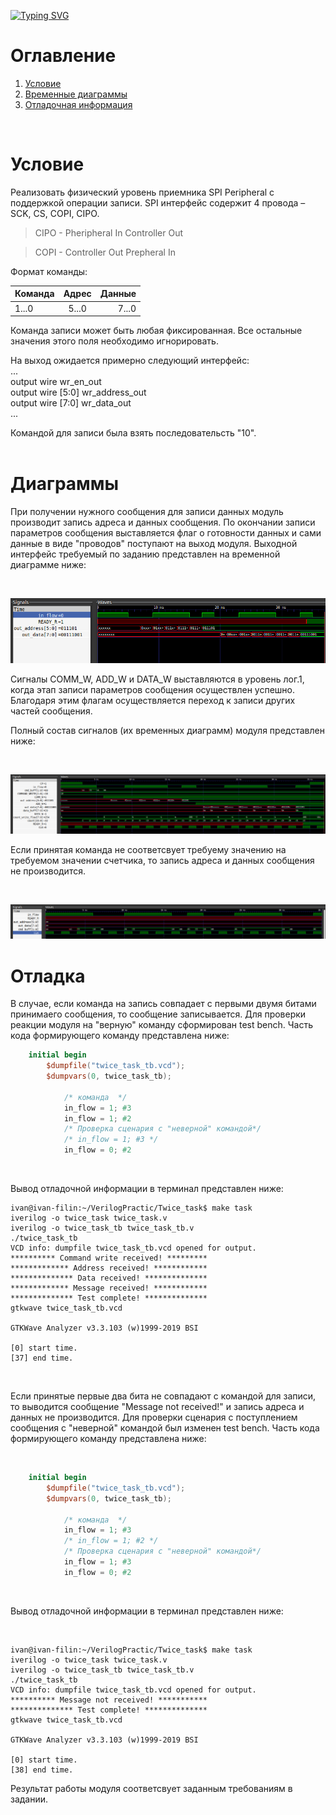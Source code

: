 [![Typing SVG](https://readme-typing-svg.herokuapp.com?size=30&color=22F723&vCenter=true&lines=SPI+receiver)](https://git.io/typing-svg)

# Оглавление
<div class = "intro">  

1. [Условие](#Условие) 
2. [Временные диаграммы](#Диаграммы)  
3. [Отладочная информация](#Отладка)  

</div><br>


# Условие  
<p>
Реализовать физический уровень приемника SPI Peripheral с поддержкой операции записи.
SPI интерфейс содержит 4 провода – SCK, CS, COPI, CIPO.

>CIPO - Pheripheral In Controller Out

> COPI - Controller Out Prepheral In

Формат команды:
  
Команда  | Адрес   | Данные
  :----- | :----:  | -----:
1...0    | 5...0   | 7...0  


Команда записи может быть любая фиксированная. Все остальные значения этого поля
необходимо игнорировать.

На выход ожидается примерно следующий интерфейс: <br>
... <br>
output wire wr_en_out  <br>
output wire [5:0] wr_address_out <br>
output wire [7:0] wr_data_out  <br>
...

</p>

Командой для записи была взять последовательсть "10".  
<br>  

# Диаграммы
<p>
При получении нужного сообщения для записи данных модуль производит запись адреса и данных сообщения. По окончании записи параметров сообщения выставляется флаг о готовности данных и сами данные в виде "проводов" поступают на выход модуля. Выходной интерфейс требуемый по заданию представлен на временной диаграмме ниже:
</p>  
<br>  

![Сообщение принято](./twice_task/image/receive_complete.png)

<p>
Сигналы COMM_W, ADD_W и DATA_W выставляются в уровень лог.1, когда этап записи параметров сообщения осуществлен успешно. Благодаря этим флагам осуществляется переход к записи других частей сообщения. <br>

Полный состав сигналов (их временных диаграмм) модуля представлен ниже:
</p>  
<br>  

![Развернутые временные диаграммы](./twice_task/image/all_diagramm.png)

<p>
Если принятая команда не соответсвует требуему значению на требуемом значении счетчика, то запись адреса и данных сообщения не производится.
</p>  
<br>  

![Сообщение не принято](./twice_task/image/receive_not_complete.png)



# Отладка
<p>

В случае, если команда на запись совпадает с первыми двумя битами принимаего сообщения, то сообщение записывается. Для проверки реакции модуля на "верную" команду сформирован test bench. Часть кода формирующего команду представлена ниже:

```verilog
    initial begin 
        $dumpfile("twice_task_tb.vcd");
        $dumpvars(0, twice_task_tb);
            
            /* команда  */
            in_flow = 1; #3
            in_flow = 1; #2
            /* Проверка сценария с "неверной" командой*/
            /* in_flow = 1; #3 */ 
            in_flow = 0; #2
```
<br>

Вывод отладочной информации в терминал представлен ниже:
<br>

```shell
ivan@ivan-filin:~/VerilogPractic/Twice_task$ make task
iverilog -o twice_task twice_task.v 
iverilog -o twice_task_tb twice_task_tb.v
./twice_task_tb
VCD info: dumpfile twice_task_tb.vcd opened for output.
********** Command write received! *********
************* Address received! ************
************** Data received! **************
************* Message received! ************
************** Test complete! **************
gtkwave twice_task_tb.vcd

GTKWave Analyzer v3.3.103 (w)1999-2019 BSI

[0] start time.
[37] end time.
```
<br>

Если принятые первые два бита не совпадают с командой для записи, то выводится сообщение "Message not received!" и запись адреса и данных не производится. Для проверки сценария с поступлением сообщения с "неверной" командой был изменен test bench. Часть кода формирующего команду представлена ниже:

<br>

```verilog
    initial begin 
        $dumpfile("twice_task_tb.vcd");
        $dumpvars(0, twice_task_tb);
            
            /* команда  */
            in_flow = 1; #3
            /* in_flow = 1; #2 */
            /* Проверка сценария с "неверной" командой*/
            in_flow = 1; #3 
            in_flow = 0; #2
```
<br>

Вывод отладочной информации в терминал представлен ниже:

<br>

```shell
ivan@ivan-filin:~/VerilogPractic/Twice_task$ make task
iverilog -o twice_task twice_task.v 
iverilog -o twice_task_tb twice_task_tb.v
./twice_task_tb
VCD info: dumpfile twice_task_tb.vcd opened for output.
********** Message not received! ***********
************** Test complete! **************
gtkwave twice_task_tb.vcd

GTKWave Analyzer v3.3.103 (w)1999-2019 BSI

[0] start time.
[38] end time.
```

</p>

<p>
Результат работы модуля соответсвует заданным требованиям в задании.
</p>  

<br>  
 
